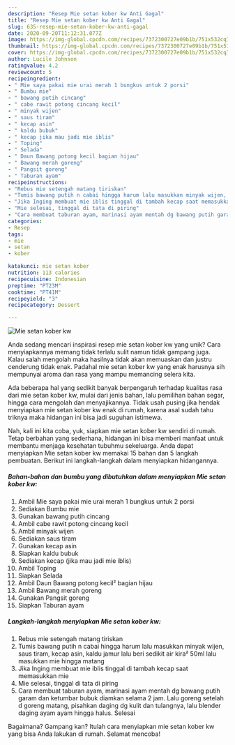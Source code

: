 ```yaml
---
description: "Resep Mie setan kober kw Anti Gagal"
title: "Resep Mie setan kober kw Anti Gagal"
slug: 635-resep-mie-setan-kober-kw-anti-gagal
date: 2020-09-20T11:12:31.077Z
image: https://img-global.cpcdn.com/recipes/7372300727e09b1b/751x532cq70/mie-setan-kober-kw-foto-resep-utama.jpg
thumbnail: https://img-global.cpcdn.com/recipes/7372300727e09b1b/751x532cq70/mie-setan-kober-kw-foto-resep-utama.jpg
cover: https://img-global.cpcdn.com/recipes/7372300727e09b1b/751x532cq70/mie-setan-kober-kw-foto-resep-utama.jpg
author: Lucile Johnson
ratingvalue: 4.2
reviewcount: 5
recipeingredient:
- " Mie saya pakai mie urai merah 1 bungkus untuk 2 porsi"
- " Bumbu mie"
- " bawang putih cincang"
- " cabe rawit potong cincang kecil"
- " minyak wijen"
- " saus tiram"
- " kecap asin"
- " kaldu bubuk"
- " kecap jika mau jadi mie iblis"
- " Toping"
- " Selada"
- " Daun Bawang potong kecil bagian hijau"
- " Bawang merah goreng"
- " Pangsit goreng"
- " Taburan ayam"
recipeinstructions:
- "Rebus mie setengah matang tiriskan"
- "Tumis bawang putih n cabai hingga harum lalu masukkan minyak wijen, saus tiram, kecap asin, kaldu jamur lalu beri sedikit air kira² 50ml lalu masukkan mie hingga matang"
- "Jika Inging membuat mie iblis tinggal di tambah kecap saat memasukkan mie"
- "Mie selesai, tinggal di tata di piring"
- "Cara membuat taburan ayam, marinasi ayam mentah dg bawang putih garam dan ketumbar bubuk diamkan selama 2 jam. Lalu goreng setelah d goreng matang, pisahkan daging dg kulit dan tulangnya, lalu blender daging ayam ayam hingga halus. Selesai"
categories:
- Resep
tags:
- mie
- setan
- kober

katakunci: mie setan kober 
nutrition: 113 calories
recipecuisine: Indonesian
preptime: "PT23M"
cooktime: "PT41M"
recipeyield: "3"
recipecategory: Dessert

---
```



![Mie setan kober kw](https://img-global.cpcdn.com/recipes/7372300727e09b1b/751x532cq70/mie-setan-kober-kw-foto-resep-utama.jpg)

Anda sedang mencari inspirasi resep mie setan kober kw yang unik? Cara menyiapkannya memang tidak terlalu sulit namun tidak gampang juga. Kalau salah mengolah maka hasilnya tidak akan memuaskan dan justru cenderung tidak enak. Padahal mie setan kober kw yang enak harusnya sih mempunyai aroma dan rasa yang mampu memancing selera kita.

Ada beberapa hal yang sedikit banyak berpengaruh terhadap kualitas rasa dari mie setan kober kw, mulai dari jenis bahan, lalu pemilihan bahan segar, hingga cara mengolah dan menyajikannya. Tidak usah pusing jika hendak menyiapkan mie setan kober kw enak di rumah, karena asal sudah tahu triknya maka hidangan ini bisa jadi suguhan istimewa.




Nah, kali ini kita coba, yuk, siapkan mie setan kober kw sendiri di rumah. Tetap berbahan yang sederhana, hidangan ini bisa memberi manfaat untuk membantu menjaga kesehatan tubuhmu sekeluarga. Anda dapat menyiapkan Mie setan kober kw memakai 15 bahan dan 5 langkah pembuatan. Berikut ini langkah-langkah dalam menyiapkan hidangannya.

<!--inarticleads1-->

##### Bahan-bahan dan bumbu yang dibutuhkan dalam menyiapkan Mie setan kober kw:

1. Ambil  Mie saya pakai mie urai merah 1 bungkus untuk 2 porsi
1. Sediakan  Bumbu mie
1. Gunakan  bawang putih cincang
1. Ambil  cabe rawit potong cincang kecil
1. Ambil  minyak wijen
1. Sediakan  saus tiram
1. Gunakan  kecap asin
1. Siapkan  kaldu bubuk
1. Sediakan  kecap (jika mau jadi mie iblis)
1. Ambil  Toping
1. Siapkan  Selada
1. Ambil  Daun Bawang potong kecil² bagian hijau
1. Ambil  Bawang merah goreng
1. Gunakan  Pangsit goreng
1. Siapkan  Taburan ayam




<!--inarticleads2-->

##### Langkah-langkah menyiapkan Mie setan kober kw:

1. Rebus mie setengah matang tiriskan
1. Tumis bawang putih n cabai hingga harum lalu masukkan minyak wijen, saus tiram, kecap asin, kaldu jamur lalu beri sedikit air kira² 50ml lalu masukkan mie hingga matang
1. Jika Inging membuat mie iblis tinggal di tambah kecap saat memasukkan mie
1. Mie selesai, tinggal di tata di piring
1. Cara membuat taburan ayam, marinasi ayam mentah dg bawang putih garam dan ketumbar bubuk diamkan selama 2 jam. Lalu goreng setelah d goreng matang, pisahkan daging dg kulit dan tulangnya, lalu blender daging ayam ayam hingga halus. Selesai




Bagaimana? Gampang kan? Itulah cara menyiapkan mie setan kober kw yang bisa Anda lakukan di rumah. Selamat mencoba!
